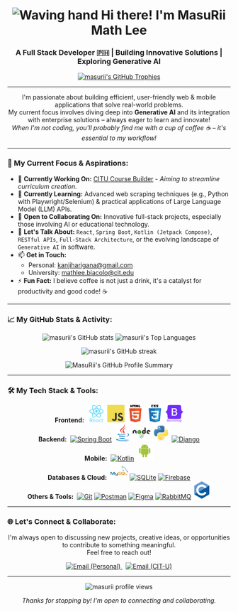 <h1 align="center">
  <img src="https://media.giphy.com/media/hvRJCLFzcasrR4ia7z/giphy.gif" width="30px" alt="Waving hand">
  Hi there! I'm MasuRii Math Lee
</h1>

<h3 align="center">
  A Full Stack Developer 🇵🇭 | Building Innovative Solutions | Exploring Generative AI
</h3>

<p align="center">
  <a href="https://github.com/MasuRii">
    <img src="https://github-profile-trophy.vercel.app/?username=masurii&theme=default&margin-w=15&margin-h=15&no-frame=true&column=7" alt="masurii's GitHub Trophies" />
  </a>
</p>

---

<p align="center">
  I'm passionate about building efficient, user-friendly web & mobile applications that solve real-world problems.
  <br>
  My current focus involves diving deep into <strong>Generative AI</strong> and its integration with enterprise solutions – always eager to learn and innovate!
  <br>
  <em>When I'm not coding, you'll probably find me with a cup of coffee ☕ – it's essential to my workflow!</em>
</p>

---

### 🎯 My Current Focus & Aspirations:

- 🔭 **Currently Working On:** [CITU Course Builder](https://github.com/MasuRii/CITCourseBuilder) - *Aiming to streamline curriculum creation.*
- 🌱 **Currently Learning:** Advanced web scraping techniques (e.g., Python with Playwright/Selenium) & practical applications of Large Language Model (LLM) APIs.
- 🤝 **Open to Collaborating On:** Innovative full-stack projects, especially those involving AI or educational technology.
- 🤔 **Let's Talk About:** `React`, `Spring Boot`, `Kotlin (Jetpack Compose)`, `RESTful APIs`, `Full-Stack Architecture`, or the evolving landscape of `Generative AI` in software.
- 📫 **Get in Touch:**
    - Personal: [kanjiharigana@gmail.com](mailto:kanjiharigana@gmail.com)
    - University: [mathlee.biacolo@cit.edu](mailto:mathlee.biacolo@cit.edu)
- ⚡ **Fun Fact:** I believe coffee is not just a drink, it's a catalyst for productivity and good code! ☕

---

### 📈 My GitHub Stats & Activity:

<!-- These stats auto-update! -->
<p align="center">
  <img src="https://github-readme-stats.vercel.app/api?username=masurii&show_icons=true&locale=en&theme=default&count_private=true&hide_border=true&line_height=28" alt="masurii's GitHub stats" height="180em" />
  <img src="https://github-readme-stats.vercel.app/api/top-langs/?username=masurii&layout=compact&locale=en&theme=default&hide_border=true&langs_count=8" alt="masurii's Top Languages" height="180em" />
</p>
<p align="center">
  <img src="https://github-readme-streak-stats.herokuapp.com/?user=masurii&theme=default&hide_border=true" alt="masurii's GitHub streak" />
</p>
<p align="center">
  <img src="https://github-profile-summary-cards.vercel.app/api/cards/profile-details?username=MasuRii&theme=default&hide_border=true" alt="MasuRii's GitHub Profile Summary"/>
</p>

---

### 🛠️ My Tech Stack & Tools:

<p align="center">
  <strong>Frontend:</strong> 
  <a href="https://reactjs.org/" target="_blank" rel="noreferrer"><img src="https://raw.githubusercontent.com/devicons/devicon/master/icons/react/react-original-wordmark.svg" alt="React" width="40" height="40"/></a>
  <a href="https://developer.mozilla.org/en-US/docs/Web/JavaScript" target="_blank" rel="noreferrer"><img src="https://raw.githubusercontent.com/devicons/devicon/master/icons/javascript/javascript-original.svg" alt="JavaScript" width="40" height="40"/></a>
  <a href="https://www.w3.org/html/" target="_blank" rel="noreferrer"><img src="https://raw.githubusercontent.com/devicons/devicon/master/icons/html5/html5-original-wordmark.svg" alt="HTML5" width="40" height="40"/></a>
  <a href="https://www.w3schools.com/css/" target="_blank" rel="noreferrer"><img src="https://raw.githubusercontent.com/devicons/devicon/master/icons/css3/css3-original-wordmark.svg" alt="CSS3" width="40" height="40"/></a>
  <a href="https://getbootstrap.com" target="_blank" rel="noreferrer"><img src="https://raw.githubusercontent.com/devicons/devicon/master/icons/bootstrap/bootstrap-plain-wordmark.svg" alt="Bootstrap" width="40" height="40"/></a>
  <br/>
  <strong>Backend:</strong> 
  <a href="https://spring.io/" target="_blank" rel="noreferrer"><img src="https://www.vectorlogo.zone/logos/springio/springio-icon.svg" alt="Spring Boot" width="40" height="40"/></a>
  <a href="https://www.java.com" target="_blank" rel="noreferrer"><img src="https://raw.githubusercontent.com/devicons/devicon/master/icons/java/java-original.svg" alt="Java" width="40" height="40"/></a>
  <a href="https://nodejs.org" target="_blank" rel="noreferrer"><img src="https://raw.githubusercontent.com/devicons/devicon/master/icons/nodejs/nodejs-original-wordmark.svg" alt="Node.js" width="40" height="40"/></a>
  <a href="https://www.python.org" target="_blank" rel="noreferrer"><img src="https://raw.githubusercontent.com/devicons/devicon/master/icons/python/python-original.svg" alt="Python" width="40" height="40"/></a>
  <a href="https://www.djangoproject.com/" target="_blank" rel="noreferrer"><img src="https://cdn.worldvectorlogo.com/logos/django.svg" alt="Django" width="40" height="40"/></a>
  <br/>
  <strong>Mobile:</strong> 
  <a href="https://kotlinlang.org" target="_blank" rel="noreferrer"><img src="https://www.vectorlogo.zone/logos/kotlinlang/kotlinlang-icon.svg" alt="Kotlin" width="40" height="40"/></a>
  <a href="https://developer.android.com" target="_blank" rel="noreferrer"><img src="https://raw.githubusercontent.com/devicons/devicon/master/icons/android/android-original-wordmark.svg" alt="Android" width="40" height="40"/></a>
  <br/>
  <strong>Databases & Cloud:</strong> 
  <a href="https://www.mysql.com/" target="_blank" rel="noreferrer"><img src="https://raw.githubusercontent.com/devicons/devicon/master/icons/mysql/mysql-original-wordmark.svg" alt="MySQL" width="40" height="40"/></a>
  <a href="https://www.sqlite.org/" target="_blank" rel="noreferrer"><img src="https://www.vectorlogo.zone/logos/sqlite/sqlite-icon.svg" alt="SQLite" width="40" height="40"/></a>
  <a href="https://firebase.google.com/" target="_blank" rel="noreferrer"><img src="https://www.gstatic.com/devrel-devsite/prod/ve761bca974e16662f27aa8810df6d144acde5bdbeeca0dfd50e25f86621eaa19/firebase/images/lockup.svg" alt="Firebase" width="100" height="30"/></a> <!-- Adjusted size for Firebase lockup logo -->
  <br/>
  <strong>Others & Tools:</strong> 
  <a href="https://git-scm.com/" target="_blank" rel="noreferrer"><img src="https://www.vectorlogo.zone/logos/git-scm/git-scm-icon.svg" alt="Git" width="40" height="40"/></a>
  <a href="https://postman.com" target="_blank" rel="noreferrer"><img src="https://www.vectorlogo.zone/logos/getpostman/getpostman-icon.svg" alt="Postman" width="40" height="40"/></a>
  <a href="https://www.figma.com/" target="_blank" rel="noreferrer"><img src="https://www.vectorlogo.zone/logos/figma/figma-icon.svg" alt="Figma" width="40" height="40"/></a>
  <a href="https://www.rabbitmq.com" target="_blank" rel="noreferrer"><img src="https://www.vectorlogo.zone/logos/rabbitmq/rabbitmq-icon.svg" alt="RabbitMQ" width="40" height="40"/></a>
  <a href="https://www.cprogramming.com/" target="_blank" rel="noreferrer"><img src="https://raw.githubusercontent.com/devicons/devicon/master/icons/c/c-original.svg" alt="C" width="40" height="40"/></a>
</p>

---

### 🌐 Let's Connect & Collaborate:

<p align="center">
  I'm always open to discussing new projects, creative ideas, or opportunities to contribute to something meaningful.
  <br>
  Feel free to reach out!
</p>
<p align="center">
  <a href="mailto:kanjiharigana@gmail.com" target="_blank">
    <img src="https://img.shields.io/badge/Gmail-D14836?style=for-the-badge&logo=gmail&logoColor=white" alt="Email (Personal)"/>
  </a>
   
  <a href="mailto:mathlee.biacolo@cit.edu" target="_blank">
    <img src="https://img.shields.io/badge/University%20Email-0078D4?style=for-the-badge&logo=microsoft-outlook&logoColor=white" alt="Email (CIT-U)"/>
  </a>
</p>

---

<p align="center">
  <img src="https://komarev.com/ghpvc/?username=masurii&label=Profile%20Views&color=0e75b6&style=flat" alt="masurii profile views" />
</p>

<p align="center">
  <em>Thanks for stopping by! I'm open to connecting and collaborating.</em>
</p>
